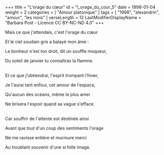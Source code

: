 +++
title = "L'orage du cœur"
id = "l_orage_du_cour_5"
date = 1998-01-04
weight = 2
categories = [ "Amour platonique" ]
tags = [ "1998", "alexandrin", "amour", "les mois" ]
verseLength = 12
LastModifierDisplayName = "Barbara Post - Licence CC BY-NC-ND 4.0"
+++

Mais ce que j'attendais, c'est l'orage du cœur

Et le ciel soudain gris a balayé mon âme :

Le bonheur n'est ton droit, dit un souffle moqueur,

Du soleil de janvier tu connaîtras la flamme.

 \
Et ce que j'obtiendrai, l'esprit trompant l'hiver,

Je l'aurai tant enfoui, cet amour de l'espace,

Qu'aucun des océans, même le plus amer

Ne brisera l'espoir quand sa vague s'efface.

 \
Car souffrir de l'attente est destinée ainsi

Avant que tout d'un coup des sentiments l'orage

Ne me ravisse entière et murmure merci

Au troublant souvenir d'une si folle image.
